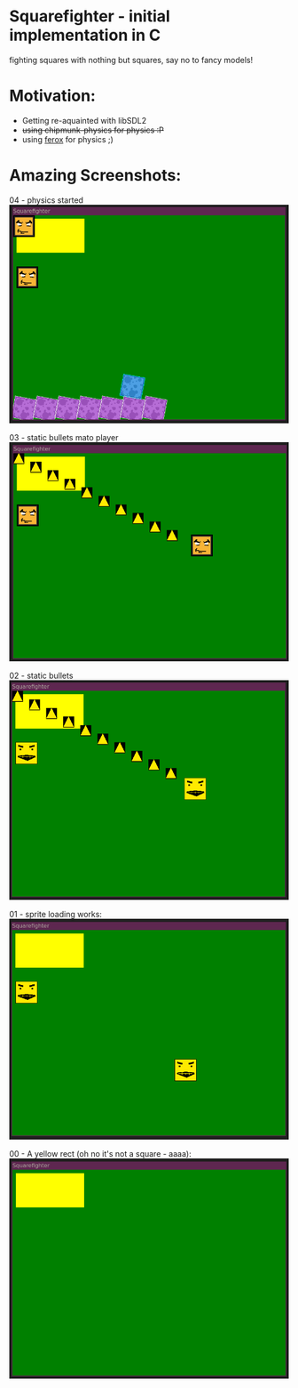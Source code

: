 # Squarefighter - initial implementation in C

fighting squares with nothing but squares, say no to fancy models!

# Motivation:
- Getting re-aquainted with libSDL2
- ~~using chipmunk-physics for physics :P~~
- using [ferox](https://github.com/c-krit/ferox) for physics ;)

# Amazing Screenshots:
04 - physics started
![static bullets](screenshots/04-physics-started.png)

03 - static bullets mato player
![static bullets](screenshots/03-bullets-static-mato-player.png)

02 - static bullets
![static bullets](screenshots/02-bullets-static.png)

01 - sprite loading works:  
![Sprite loading works](screenshots/01-loaded-sprites.png)

00 - A yellow rect (oh no it's not a square - aaaa):  
![A yellow square](screenshots/00-yellow-square.png)
